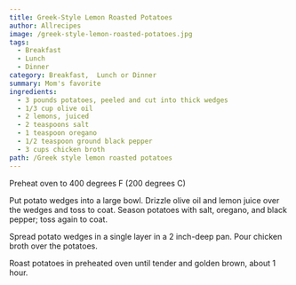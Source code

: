 ```yaml
---
title: Greek-Style Lemon Roasted Potatoes
author: Allrecipes
image: /greek-style-lemon-roasted-potatoes.jpg
tags:
  - Breakfast
  - Lunch
  - Dinner
category: Breakfast,  Lunch or Dinner
summary: Mom's favorite
ingredients:
  - 3 pounds potatoes, peeled and cut into thick wedges
  - 1/3 cup olive oil
  - 2 lemons, juiced
  - 2 teaspoons salt
  - 1 teaspoon oregano
  - 1/2 teaspoon ground black pepper
  - 3 cups chicken broth
path: /Greek style lemon roasted potatoes
---
```

Preheat oven to 400 degrees F (200 degrees C)

Put potato wedges into a large bowl.  Drizzle olive oil and lemon juice over the wedges and toss to coat.  Season potatoes with salt, oregano, and black pepper; toss again to coat.

Spread potato wedges in a single layer in a 2 inch-deep pan.  Pour chicken broth over the potatoes.

Roast potatoes in preheated oven until tender and golden brown, about 1 hour.